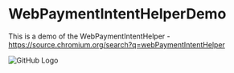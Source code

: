 # WebPaymentIntentHelperDemo
This is a demo of the WebPaymentIntentHelper - https://source.chromium.org/search?q=webPaymentIntentHelper

![GitHub Logo](/demo.gif)

